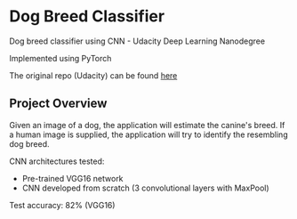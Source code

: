 # Dog Breed Classifier
Dog breed classifier using CNN - Udacity Deep Learning Nanodegree 

Implemented using PyTorch

The original repo (Udacity) can be found [here](https://github.com/udacity/deep-learning-v2-pytorch/tree/master/project-dog-classification)

## Project Overview
Given an image of a dog, the application will estimate the canine's breed. If a human image is supplied, the application will try to identify the resembling dog breed.

CNN architectures tested:
- Pre-trained VGG16 network
- CNN developed from scratch (3 convolutional layers with MaxPool)

Test accuracy: 82% (VGG16)
